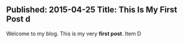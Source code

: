 Published: 2015-04-25
Title: This Is My First Post d
---
Welcome to my blog. This is my very **first post**. 
Item D